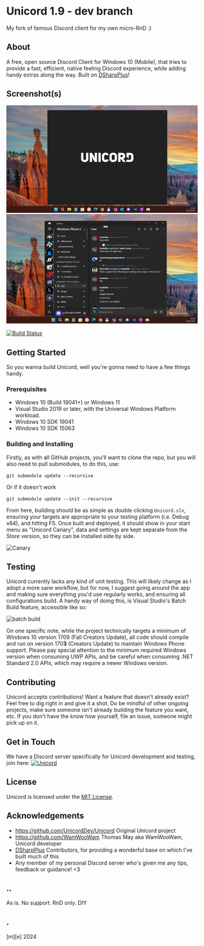 # Unicord 1.9 - dev branch
My fork of famous Discord client for my own micro-RnD :)

## About
A free, open source Discord Client for Windows 10 (Mobile), that tries to provide a fast, efficient, native feeling Discord experience, while adding handy extras along the way. Built on [DSharpPlus](https://github.com/DSharpPlus/DSharpPlus/)!

## Screenshot(s)
![Win11](Images/shot01.png)
![Win11](Images/shot02.png)

[![Build Status](https://dev.azure.com/WanKerrCoLtd/Unicord/_apis/build/status/WamWooWam.Unicord?branchName=master)](https://dev.azure.com/WanKerrCoLtd/Unicord/_build/latest?definitionId=4&branchName=master)

## Getting Started
So you wanna build Unicord, well you're gonna need to have a few things handy.

### Prerequisites
 - Windows 10 (Build 19041+) or Windows 11
 - Visual Studio 2019 or later, with the Universal Windows Platform workload.
 - Windows 10 SDK 19041
 - Windows 10 SDK 15063

### Building and Installing
Firstly, as with all GitHub projects, you'll want to clone the repo, but you will also need to pull submodules, to do this, use:

```
git submodule update --recursive
```
Or if it doesn't work
```
git submodule update --init --recursive
```
From here, building should be as simple as double clicking `Unicord.sln`, ensuring your targets are appropriate to your testing platform (i.e. Debug x64), and hitting F5. Once built and deployed, it should show in your start menu as "Unicord Canary", data and settings are kept separate from the Store version, so they can be installed side by side.

![Canary](https://i.imgur.com/NaMdkZ4.png)

## Testing
Unicord currently lacks any kind of unit testing. This will likely change as I adopt a more sane workflow, but for now, I suggest going around the app and making sure everything you'd use regularly works, and ensuring all configurations build. A handy way of doing this, is Visual Studio's Batch Build feature, accessible like so:

![batch build](https://i.imgur.com/8bvkRRv.png)

On one specific note, while the project technically targets a minimum of Windows 10 version 1709 (Fall Creators Update), all code should compile and run on version 170**3** (Creators Update) to maintain Windows Phone support. Please pay special attention to the minimum required Windows version when consuming UWP APIs, and be careful when consuming .NET Standard 2.0 APIs, which may require a newer Windows version.

## Contributing
Unicord accepts contributions! Want a feature that doesn't already exist? Feel free to dig right in and give it a shot. Do be mindful of other ongoing projects, make sure someone isn't already building the feature you want, etc. If you don't have the know how yourself, file an issue, someone might pick up on it.

## Get in Touch
We have a Discord server specifically for Unicord development and testing, join here:
[![Unicord](https://discordapp.com/api/guilds/648519011130408980/widget.png?style=banner2)](https://discord.gg/64g7M5Y)

## License
Unicord is licensed under the [MIT License](LICENSE).

## Acknowledgements
 - https://github.com/UnicordDev/Unicord Original Unicord project
 - https://github.com/WamWooWam Thomas May aka WamWooWam,  Unicord developer
 - [DSharpPlus](https://github.com/DSharpPlus/DSharpPlus) Contributors, for providing a wonderful base on which I've built much of this
 - Any member of my personal Discord server who's given me any tips, feedback or guidance! <3

## ..
As is. No support. RnD only. DIY

## .
[m][e] 2024
